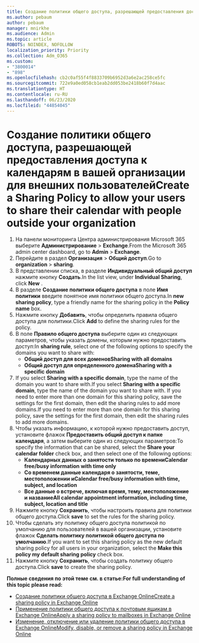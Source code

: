 ```yaml
---
title: Создание политики общего доступа, разрешающей предоставления доступа к календарям в вашей организации для внешних пользователей
ms.author: pebaum
author: pebaum
manager: mnirkhe
ms.audience: Admin
ms.topic: article
ROBOTS: NOINDEX, NOFOLLOW
localization_priority: Priority
ms.collection: Adm_O365
ms.custom:
- "3800014"
- "898"
ms.openlocfilehash: cb2c0af55f4f8833709b6952d3a6e2ac258ce5fc
ms.sourcegitcommit: 722e9a0ed058cb1eab2dd053be2418b60f7d4aac
ms.translationtype: HT
ms.contentlocale: ru-RU
ms.lasthandoff: 06/23/2020
ms.locfileid: "44854045"
---
```

# <a name="create-a-sharing-policy-to-allow-your-users-to-share-their-calendar-with-people-outside-your-organization"></a><span data-ttu-id="bd5b5-102">Создание политики общего доступа, разрешающей предоставления доступа к календарям в вашей организации для внешних пользователей</span><span class="sxs-lookup"><span data-stu-id="bd5b5-102">Create a Sharing Policy to allow your users to share their calendar with people outside your organization</span></span>

1. <span data-ttu-id="bd5b5-103">На панели мониторинга Центра администрирования Microsoft 365 выберите **Администрирование** > **Exchange**.</span><span class="sxs-lookup"><span data-stu-id="bd5b5-103">From the Microsoft 365 admin center dashboard, go to **Admin** > **Exchange**.</span></span>
2. <span data-ttu-id="bd5b5-104">Перейдите в раздел **Организация** > **Общий доступ**.</span><span class="sxs-lookup"><span data-stu-id="bd5b5-104">Go to **organization** > **sharing**.</span></span>
3. <span data-ttu-id="bd5b5-105">В представлении списка, в разделе **Индивидуальный общий доступ** нажмите кнопку **Создать**.</span><span class="sxs-lookup"><span data-stu-id="bd5b5-105">In the list view, under **Individual Sharing**, click **New** .</span></span>
4. <span data-ttu-id="bd5b5-106">В разделе **Создание политики общего доступа** в поле **Имя политики** введите понятное имя политики общего доступа.</span><span class="sxs-lookup"><span data-stu-id="bd5b5-106">In **new sharing policy**, type a friendly name for the sharing policy in the **Policy name** box.</span></span>
5. <span data-ttu-id="bd5b5-107">Нажмите кнопку **Добавить**, чтобы определить правила общего доступа для политики.</span><span class="sxs-lookup"><span data-stu-id="bd5b5-107">Click **Add**  to define the sharing rules for the policy.</span></span>
6. <span data-ttu-id="bd5b5-108">В поле **Правило общего доступа** выберите один из следующих параметров, чтобы указать домены, которым нужно предоставить доступ:</span><span class="sxs-lookup"><span data-stu-id="bd5b5-108">In **sharing rule**, select one of the following options to specify the domains you want to share with:</span></span>
    - <span data-ttu-id="bd5b5-109">**Общий доступ для всех доменов**</span><span class="sxs-lookup"><span data-stu-id="bd5b5-109">**Sharing with all domains**</span></span>
    - <span data-ttu-id="bd5b5-110">**Общий доступ для определенного домена**</span><span class="sxs-lookup"><span data-stu-id="bd5b5-110">**Sharing with a specific domain**</span></span>
8. <span data-ttu-id="bd5b5-111">If you select **Sharing with a specific domain**, type the name of the domain you want to share with.</span><span class="sxs-lookup"><span data-stu-id="bd5b5-111">If you select **Sharing with a specific domain**, type the name of the domain you want to share with.</span></span> <span data-ttu-id="bd5b5-112">If you need to enter more than one domain for this sharing policy, save the settings for the first domain, then edit the sharing rules to add more domains.</span><span class="sxs-lookup"><span data-stu-id="bd5b5-112">If you need to enter more than one domain for this sharing policy, save the settings for the first domain, then edit the sharing rules to add more domains.</span></span>
9. <span data-ttu-id="bd5b5-113">Чтобы указать информацию, к которой нужно предоставить доступ, установите флажок **Предоставить общий доступ к папке календаря**, а затем выберите один из следующих параметров:</span><span class="sxs-lookup"><span data-stu-id="bd5b5-113">To specify the information that can be shared, select the **Share your calendar folder** check box, and then select one of the following options:</span></span>
    - <span data-ttu-id="bd5b5-114">**Календарных данных о занятости только по времени**</span><span class="sxs-lookup"><span data-stu-id="bd5b5-114">**Calendar free/busy information with time only**</span></span>
    - <span data-ttu-id="bd5b5-115">**Со временем данные календаря о занятости, теме, местоположении и**</span><span class="sxs-lookup"><span data-stu-id="bd5b5-115">**Calendar free/busy information with time, subject, and location**</span></span>
    - <span data-ttu-id="bd5b5-116">**Все данные о встрече, включая время, тему, местоположение и название**</span><span class="sxs-lookup"><span data-stu-id="bd5b5-116">**All calendar appointment information, including time, subject, location and title**</span></span>
11. <span data-ttu-id="bd5b5-117">Нажмите кнопку **Сохранить**, чтобы настроить правила для политики общего доступа.</span><span class="sxs-lookup"><span data-stu-id="bd5b5-117">Click **save** to set the rules for the sharing policy.</span></span>
12. <span data-ttu-id="bd5b5-118">Чтобы сделать эту политику общего доступа политикой по умолчанию для пользователей в вашей организации, установите флажок **Сделать политику политикой общего доступа по умолчанию**.</span><span class="sxs-lookup"><span data-stu-id="bd5b5-118">If you want to set this sharing policy as the new default sharing policy for all users in your organization, select the **Make this policy my default sharing policy** check box.</span></span>
13. <span data-ttu-id="bd5b5-119">Нажмите кнопку **Сохранить**, чтобы создать политику общего доступа.</span><span class="sxs-lookup"><span data-stu-id="bd5b5-119">Click **save** to create the sharing policy.</span></span>  

<span data-ttu-id="bd5b5-120">**Полные сведения по этой теме см. в статье:**</span><span class="sxs-lookup"><span data-stu-id="bd5b5-120">**For full understanding of this topic please read:**</span></span>

- [<span data-ttu-id="bd5b5-121">Создание политики общего доступа в Exchange Online</span><span class="sxs-lookup"><span data-stu-id="bd5b5-121">Create a sharing policy in Exchange Online</span></span>](https://docs.microsoft.com/exchange/sharing/sharing-policies/create-a-sharing-policy)
- [<span data-ttu-id="bd5b5-122">Применение политики общего доступа к почтовым ящикам в Exchange Online</span><span class="sxs-lookup"><span data-stu-id="bd5b5-122">Apply a sharing policy to mailboxes in Exchange Online</span></span>](https://docs.microsoft.com/exchange/sharing/sharing-policies/apply-a-sharing-policy)
- [<span data-ttu-id="bd5b5-123">Изменение, отключение или удаление политики общего доступа в Exchange Online</span><span class="sxs-lookup"><span data-stu-id="bd5b5-123">Modify, disable, or remove a sharing policy in Exchange Online</span></span>](https://docs.microsoft.com/exchange/sharing/sharing-policies/modify-a-sharing-policy)